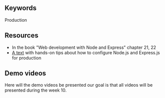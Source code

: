 ## Keywords
Production



## Resources
* In the book "Web development with Node and Express" chapter 21, 22
* [A text](https://github.com/1dv023/syllabus/blob/master/lectures/06/production_nodejs.md) with hands-on tips about how to configure Node.js and Express.js for production

## Demo videos
Here will the demo videos be presented our goal is that all videos will be presented during the week 10.
